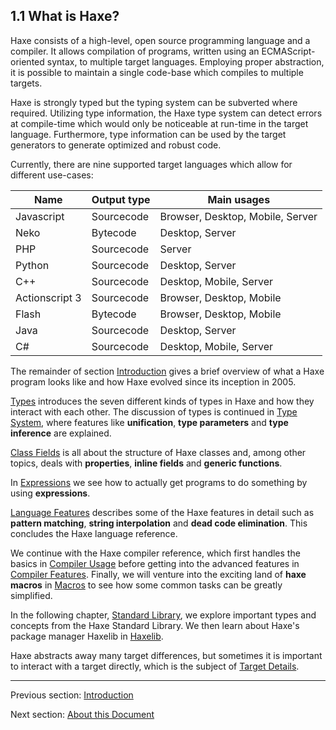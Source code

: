 ## 1.1 What is Haxe?

Haxe consists of a high-level, open source programming language and a compiler. It allows compilation of programs, written using an ECMAScript-oriented syntax, to multiple target languages. Employing proper abstraction, it is possible to maintain a single code-base which compiles to multiple targets.

Haxe is strongly typed but the typing system can be subverted where required. Utilizing type information, the Haxe type system can detect errors at compile-time which would only be noticeable at run-time in the target language. Furthermore, type information can be used by the target generators to generate optimized and robust code.

Currently, there are nine supported target languages which allow for different use-cases:

Name  | Output type  | Main usages 
 --- | --- | ---
Javascript  | Sourcecode  | Browser, Desktop, Mobile, Server 
Neko  | Bytecode  | Desktop, Server 
PHP  | Sourcecode  | Server 
Python  | Sourcecode  | Desktop, Server 
C++  | Sourcecode  | Desktop, Mobile, Server 
Actionscript 3  | Sourcecode  | Browser, Desktop, Mobile 
Flash  | Bytecode  | Browser, Desktop, Mobile 
 Java  | Sourcecode  | Desktop, Server 
C#  | Sourcecode  | Desktop, Mobile, Server 
 

The remainder of section [Introduction](introduction.md) gives a brief overview of what a Haxe program looks like and how Haxe evolved since its inception in 2005.

[Types](types.md) introduces the seven different kinds of types in Haxe and how they interact with each other. The discussion of types is continued in [Type System](type-system.md), where features like **unification**, **type parameters** and **type inference** are explained.

[Class Fields](class-field.md) is all about the structure of Haxe classes and, among other topics, deals with **properties**, **inline fields** and **generic functions**.

In [Expressions](expression.md) we see how to actually get programs to do something by using **expressions**.

[Language Features](lf.md) describes some of the Haxe features in detail such as **pattern matching**, **string interpolation** and **dead code elimination**. This concludes the Haxe language reference.

We continue with the Haxe compiler reference, which first handles the basics in [Compiler Usage](#) before getting into the advanced features in [Compiler Features](cr-features.md). Finally, we will venture into the exciting land of **haxe macros** in [Macros](macro.md) to see how some common tasks can be greatly simplified.

In the following chapter, [Standard Library](std.md), we explore important types and concepts from the Haxe Standard Library. We then learn about Haxe's package manager Haxelib in [Haxelib](haxelib.md).

Haxe abstracts away many target differences, but sometimes it is important to interact with a target directly, which is the subject of [Target Details](#).

---

Previous section: [Introduction](introduction.md)

Next section: [About this Document](introduction-about-this-document.md)
